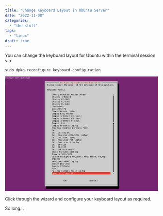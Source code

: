 ```yaml
---
title: "Change Keyboard Layout in Ubuntu Server"
date: "2022-11-08"
categories: 
  - "the-stuff"
tags: 
  - "linux"
draft: true
---
```


You can change the keyboard layout for Ubuntu within the terminal session via

```
sudo dpkg-reconfigure keyboard-configuration
```

![](images/image.png)

Click through the wizard and configure your keyboard layout as required.

So long...
